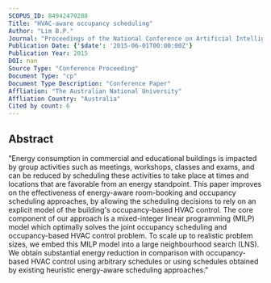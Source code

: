 ```yaml
---
SCOPUS_ID: 84942470288
Title: "HVAC-aware occupancy scheduling"
Author: "Lim B.P."
Journal: "Proceedings of the National Conference on Artificial Intelligence"
Publication Date: {'$date': '2015-06-01T00:00:00Z'}
Publication Year: 2015
DOI: nan
Source Type: "Conference Proceeding"
Document Type: "cp"
Document Type Description: "Conference Paper"
Affliation: "The Australian National University"
Affliation Country: "Australia"
Cited by count: 6
---
```


## Abstract
"Energy consumption in commercial and educational buildings is impacted by group activities such as meetings, workshops, classes and exams, and can be reduced by scheduling these activities to take place at times and locations that are favorable from an energy standpoint. This paper improves on the effectiveness of energy-aware room-booking and occupancy scheduling approaches, by allowing the scheduling decisions to rely on an explicit model of the building's occupancy-based HVAC control. The core component of our approach is a mixed-integer linear programming (MILP) model which optimally solves the joint occupancy scheduling and occupancy-based HVAC control problem. To scale up to realistic problem sizes, we embed this MILP model into a large neighbourhood search (LNS). We obtain substantial energy reduction in comparison with occupancy-based HVAC control using arbitrary schedules or using schedules obtained by existing heuristic energy-aware scheduling approaches."

